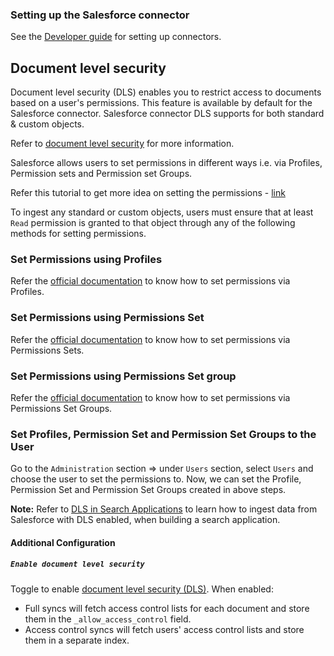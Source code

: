### Setting up the Salesforce connector

See the [Developer guide](../../docs/DEVELOPING.md) for setting up connectors.

## Document level security

Document level security (DLS) enables you to restrict access to documents based on a user'­s permissions. This feature is available by default for the Salesforce connector.
Salesforce connector DLS supports for both standard & custom objects.

Refer to [document level security](https://www.elastic.co/guide/en/enterprise-search/master/dls.html) for more information.

Salesforce allows users to set permissions in different ways i.e. via Profiles, Permission sets and Permission set Groups.

Refer this tutorial to get more idea on setting the permissions - [link](https://howtovideos.hubs.vidyard.com/watch/B1bQnMFg2VyZq7V6zXQjPg#:~:text=This%20is%20a%20must%20watch,records%20in%20your%20Salesforce%20organization.)

To ingest any standard or custom objects, users must ensure that at least `Read` permission is granted to that object through any of the following methods for setting permissions.

### Set Permissions using Profiles

Refer the [official documentation](https://help.salesforce.com/s/articleView?id=sf.admin_userprofiles.htm&type=5) to know how to set permissions via Profiles.

### Set Permissions using Permissions Set

Refer the [official documentation](https://help.salesforce.com/s/articleView?id=sf.perm_sets_overview.htm&language=en_US&type=5) to know how to set permissions via Permissions Sets.

### Set Permissions using Permissions Set group

Refer the [official documentation](https://help.salesforce.com/s/articleView?id=sf.perm_set_groups.htm&type=5) to know how to set permissions via Permissions Set Groups.

### Set Profiles, Permission Set and Permission Set Groups to the User

Go to the `Administration` section => under `Users` section, select `Users` and choose the user to set the permissions to. Now, we can set the Profile, Permission Set and Permission Set Groups created in above steps.

**Note:** Refer to [DLS in Search Applications](https://www.elastic.co/guide/en/enterprise-search/master/dls-e2e-guide.html) to learn how to ingest data from Salesforce with DLS enabled, when building a search application.

#### Additional Configuration

##### `Enable document level security`

Toggle to enable [document level security (DLS)](https://www.elastic.co/guide/en/enterprise-search/master/dls.html). When enabled:
- Full syncs will fetch access control lists for each document and store them in the `_allow_access_control` field.
- Access control syncs will fetch users' access control lists and store them in a separate index.
